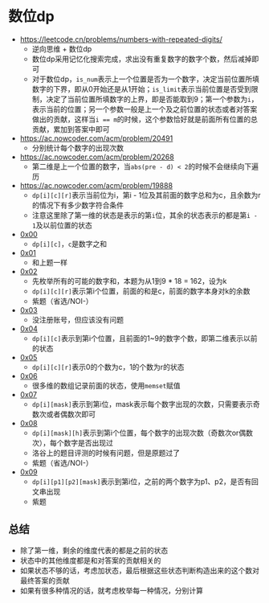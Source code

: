 # 数位dp
- https://leetcode.cn/problems/numbers-with-repeated-digits/
    - 逆向思维 + 数位dp
    - 数位dp采用记忆化搜索完成，求出没有重复数字的数字个数，然后减掉即可
    - 对于数位dp，`is_num`表示上一个位置是否为一个数字，决定当前位置所填数字的下界，即从0开始还是从1开始；`is_limit`表示当前位置是否受到限制，决定了当前位置所填数字的上界，即是否能取到9；第一个参数为`i`，表示当前的位置；另一个参数一般是上一个及之前位置的状态或者对答案做出的贡献，这样当`i == m`的时候，这个参数恰好就是前面所有位置的总贡献，累加到答案中即可
- https://ac.nowcoder.com/acm/problem/20491
    - 分别统计每个数字的出现次数
- https://ac.nowcoder.com/acm/problem/20268
    - 第二维是上一个位置的数字，当`abs(pre - d) < 2`的时候不会继续向下遍历
- https://ac.nowcoder.com/acm/problem/19888
    - `dp[i][c][r]`表示当前位为i，第i - 1位及其前面的数字总和为c，且余数为r的情况下有多少数字符合条件
    - 注意这里除了第一维的状态是表示的第`i`位，其余的状态表示的都是第`i - 1`及以前位置的状态
- [0x00](https://www.luogu.com.cn/problem/P4999)
    - `dp[i][c]`，`c`是数字之和
- [0x01](https://www.luogu.com.cn/problem/P1836)
    - 和上题一样
- [0x02](https://www.luogu.com.cn/problem/P4127)
    - 先枚举所有的可能的数字和，本题为从1到9 * 18 = 162，设为k
    - `dp[i][c][r]`表示第i个位置，前面的和是c，前面的数字本身对k的余数
    - 紫题（省选/NOI-）
- [0x03](https://www.luogu.com.cn/problem/UVA1640)
    - 没注册账号，但应该没有问题
- [0x04](https://www.luogu.com.cn/problem/CF1036C)
    - `dp[i][c]`表示到第i个位置，且前面的1~9的数字个数，即第二维表示以前的状态
- [0x05](https://www.luogu.com.cn/problem/P6218)
    - `dp[i][c][r]`表示0的个数为c，1的个数为r的状态
- [0x06](https://www.luogu.com.cn/problem/P4124)
    - 很多维的数组记录前面的状态，使用`memset`赋值
- [0x07](https://www.luogu.com.cn/problem/CF855E)
    - `dp[i][mask]`表示到第i位，mask表示每个数字出现的次数，只需要表示奇数次或者偶数次即可
- [0x08](https://www.luogu.com.cn/problem/SP10606)
    - `dp[i][mask][h]`表示到第i个位置，每个数字的出现次数（奇数次or偶数次），每个数字是否出现过
    - 洛谷上的题目评测的时候有问题，但是原题过了
    - 紫题（省选/NOI-）
- [0x09](https://www.luogu.com.cn/problem/P3413)
    - `dp[i][p1][p2][mask]`表示到第i位，之前的两个数字为p1、p2，是否有回文串出现
    - 紫题
## 总结
- 除了第一维，剩余的维度代表的都是之前的状态
- 状态中的其他维度都是和对答案的贡献相关的
- 如果状态不够的话，考虑加状态，最后根据这些状态判断构造出来的这个数对最终答案的贡献
- 如果有很多种情况的话，就考虑枚举每一种情况，分别计算
